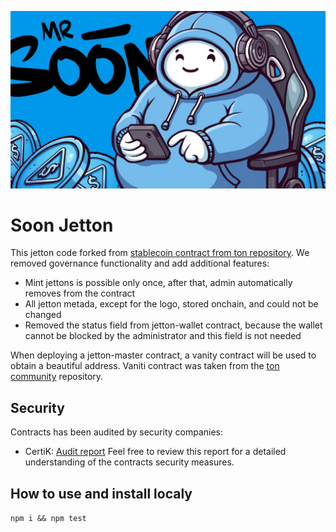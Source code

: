 ![Logo](soonlogo.jpg)

# Soon Jetton

This jetton code forked from [stablecoin contract from ton repository](https://github.com/ton-blockchain/stablecoin-contract). We removed governance functionality and add 
additional features: 

- Mint jettons is possible only once, after that, admin automatically removes from the contract
- All jetton metada, except for the logo, stored onchain, and could not be changed
- Removed the status field from jetton-wallet contract, because the wallet cannot be blocked by the administrator and this field is not needed

When deploying a jetton-master contract, a vanity contract will be used to obtain a beautiful address. Vaniti contract was taken from the [ton community](https://github.com/ton-community/vanity-contract/tree/main) repository.

## Security

Contracts has been audited by security companies:
* CertiK: [Audit report](https://skynet.certik.com/projects/ton-station)
Feel free to review this report for a detailed understanding of the contracts security measures.

## How to use and install localy

`npm i && npm test`

